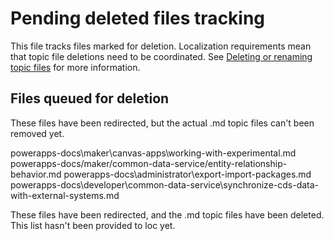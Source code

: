 # Pending deleted files tracking

This file tracks files marked for deletion. Localization requirements mean that topic file deletions need to be coordinated. See [Deleting or renaming topic files](https://review.docs.microsoft.com/en-us/bacx/delete-rename?branch=master) for more information.

## Files queued for deletion

These files have been redirected, but the actual .md topic files can't been removed yet.

powerapps-docs\maker\canvas-apps\working-with-experimental.md
powerapps-docs/maker/common-data-service/entity-relationship-behavior.md
powerapps-docs\administrator\export-import-packages.md
powerapps-docs\developer\common-data-service\synchronize-cds-data-with-external-systems.md

These files have been redirected, and the .md topic files have been deleted. This list hasn't been provided to loc yet.



